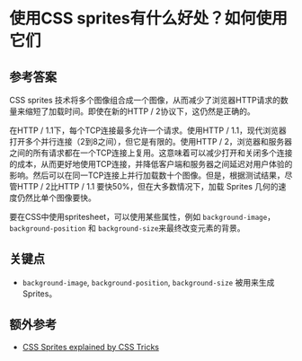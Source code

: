 # 使用CSS sprites有什么好处？如何使用它们

## 参考答案

CSS sprites 技术将多个图像组合成一个图像，从而减少了浏览器HTTP请求的数量来缩短了加载时间。即使在新的HTTP / 2协议下，这仍然是正确的。

在HTTP / 1.1下，每个TCP连接最多允许一个请求。使用HTTP / 1.1，现代浏览器打开多个并行连接（2到8之间），但它是有限的。使用HTTP / 2，浏览器和服务器之间的所有请求都在一个TCP连接上复用。这意味着可以减少打开和关闭多个连接的成本，从而更好地使用TCP连接，并降低客户端和服务器之间延迟对用户体验的影响。然后可以在同一TCP连接上并行加载数十个图像。但是，根据测试结果，尽管HTTP / 2比HTTP / 1.1 要快50%，但在大多数情况下，加载 Sprites 几何的速度仍然比单个图像要快。

要在CSS中使用spritesheet，可以使用某些属性，例如 `background-image`，`background-position` 和 `background-size`来最终改变元素的背景。

## 关键点

* `background-image`, `background-position`, `background-size` 被用来生成 Sprites。

## 额外参考

* [CSS Sprites explained by CSS Tricks](https://css-tricks.com/css-sprites/)

<!-- tags: (css) -->

